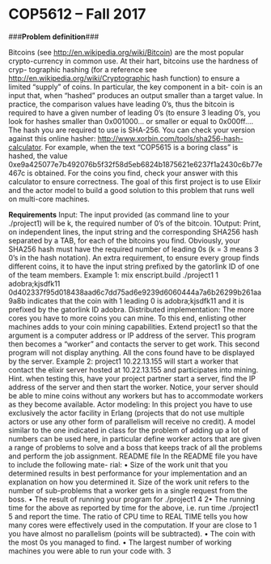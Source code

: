 # **COP5612 – Fall 2017** #

###**Problem definition**###

Bitcoins (see http://en.wikipedia.org/wiki/Bitcoin) are the most popular
crypto-currency in common use. At their hart, bitcoins use the hardness of cryp-
tographic hashing (for a reference see http://en.wikipedia.org/wiki/Cryptographic hash function)
to ensure a limited “supply” of coins. In particular, the key component in a bit-
coin is an input that, when “hashed” produces an output smaller than a target
value. In practice, the comparison values have leading 0’s, thus the bitcoin is
required to have a given number of leading 0’s (to ensure 3 leading 0’s, you look
for hashes smaller than 0x001000... or smaller or equal to 0x000ff....
The hash you are required to use is SHA-256. You can check your version
against this online hasher: http://www.xorbin.com/tools/sha256-hash-calculator.
For example, when the text “COP5615 is a boring class” is hashed, the value
0xe9a425077e7b492076b5f32f58d5eb6824b1875621e6237f1a2430c6b77e467c
is obtained. For the coins you find, check your answer with this calculator to
ensure correctness.
The goal of this first project is to use Elixir and the actor model to build a
good solution to this problem that runs well on multi-core machines.

**Requirements**
Input: The input provided (as command line to your ./project1) will be k,
the required number of 0’s of the bitcoin.
1Output: Print, on independent lines, the input string and the corresponding
SHA256 hash separated by a TAB, for each of the bitcoins you find. Obviously,
your SHA256 hash must have the required number of leading 0s (k = 3 means
3 0’s in the hash notation). An extra requirement, to ensure every group finds
different coins, it to have the input string prefixed by the gatorlink ID of one of
the team members.
Example 1:
mix enscript.build
./project1 1
adobra;kjsdfk11 0d402337f95d018438aad6c7dd75ad6e9239d6060444a7a6b26299b261aa9a8b
indicates that the coin with 1 leading 0 is adobra;kjsdfk11 and it is prefixed
by the gatorlink ID adobra.
Distributed implementation: The more cores you have to more coins you
can mine. To this end, enlisting other machines adds to your coin mining
capabilities. Extend project1 so that the argument is a computer address or
IP address of the server. This program then becomes a “worker” and contacts
the server to get work. This second program will not display anything. All the
cons found have to be displayed by the server.
Example 2:
project1 10.22.13.155
will start a worker that contact the elixir server hosted at 10.22.13.155 and
participates into mining. Hint. when testing this, have your project partner
start a server, find the IP address of the server and then start the worker.
Notice, your server should be able to mine coins without any workers but
has to accommodate workers as they become available.
Actor modeling: In this project you have to use exclusively the actor facility
in Erlang (projects that do not use multiple actors or use any other
form of parallelism will receive no credit). A model similar to the one
indicated in class for the problem of adding up a lot of numbers can be used here,
in particular define worker actors that are given a range of problems to solve
and a boss that keeps track of all the problems and perform the job assignment.
README file In the README file you have to include the following mate-
rial:
• Size of the work unit that you determined results in best performance for
your implementation and an explanation on how you determined it. Size
of the work unit refers to the number of sub-problems that a worker gets
in a single request from the boss.
• The result of running your program for
./project1 4
2• The running time for the above as reported by time for the above, i.e.
run time ./project1 5 and report the time. The ratio of CPU time
to REAL TIME tells you how many cores were effectively used in the
computation. If your are close to 1 you have almost no parallelism (points
will be subtracted).
• The coin with the most 0s you managed to find.
• The largest number of working machines you were able to run your code
with.
3
